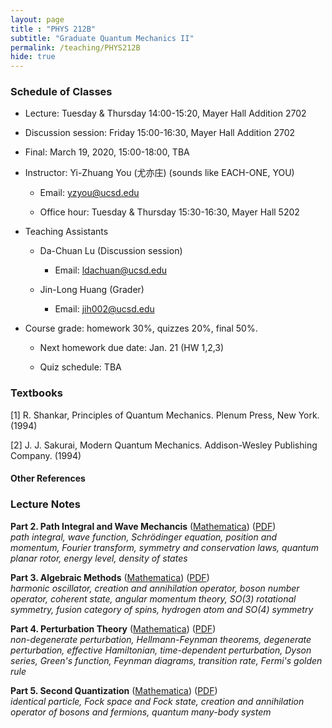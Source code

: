 ```yaml
---
layout: page 
title : "PHYS 212B"
subtitle: "Graduate Quantum Mechanics II"
permalink: /teaching/PHYS212B
hide: true
---
```


### Schedule of Classes

* Lecture: Tuesday & Thursday 14:00-15:20, Mayer Hall Addition 2702

* Discussion session: Friday 15:00-16:30, Mayer Hall Addition 2702 

* Final: March 19, 2020, 15:00-18:00, TBA

* Instructor: Yi-Zhuang You (尤亦庄) (sounds like EACH-ONE, YOU)

  * Email: <yzyou@ucsd.edu>

  * Office hour: Tuesday & Thursday 15:30-16:30, Mayer Hall 5202

* Teaching Assistants
 
  * Da-Chuan Lu (Discussion session)

  	 * Email: ldachuan@ucsd.edu

  * Jin-Long Huang (Grader)

  	 * Email: jih002@ucsd.edu

* Course grade: homework 30%, quizzes 20%, final 50%.

  * Next homework due date: Jan. 21 (HW 1,2,3) 

  * Quiz schedule: TBA

### Textbooks

[1] R. Shankar, Principles of Quantum Mechanics. Plenum Press, New York. (1994)

[2] J. J. Sakurai, Modern Quantum Mechanics. Addison-Wesley Publishing Company. (1994)

#### Other References


### Lecture Notes

**Part 2. Path Integral and Wave Mechancis** ([Mathematica]({{site.baseurl}}/teaching/PHYS212A/PathIntegralQuantization.nb)) ([PDF]({{site.baseurl}}/teaching/PHYS212A/PathIntegralQuantization.pdf))  
*path integral, wave function, Schrödinger equation, position and momentum, Fourier transform, symmetry and conservation laws, quantum planar rotor, energy level, density of states*

**Part 3. Algebraic Methods** ([Mathematica]({{site.baseurl}}/teaching/PHYS212B/AlgebraicMethods.nb)) ([PDF]({{site.baseurl}}/teaching/PHYS212B/AlgebraicMethods.pdf))  
*harmonic oscillator, creation and annihilation operator, boson number operator, coherent state, angular momentum theory, SO(3) rotational symmetry, fusion category of spins, hydrogen atom and SO(4) symmetry* 

**Part 4. Perturbation Theory** ([Mathematica]({{site.baseurl}}/teaching/PHYS212B/PerturbationTheory.nb)) ([PDF]({{site.baseurl}}/teaching/PHYS212B/PerturbationTheory.pdf))  
*non-degenerate perturbation, Hellmann-Feynman theorems, degenerate perturbation, effective Hamiltonian, time-dependent perturbation, Dyson series, Green's function, Feynman diagrams, transition rate, Fermi's golden rule*

**Part 5. Second Quantization** ([Mathematica]({{site.baseurl}}/teaching/PHYS212B/SecondQuantization.nb)) ([PDF]({{site.baseurl}}/teaching/PHYS212B/SecondQuantization.pdf))  
*identical particle, Fock space and Fock state, creation and annihilation operator of bosons and fermions, quantum many-body system*
